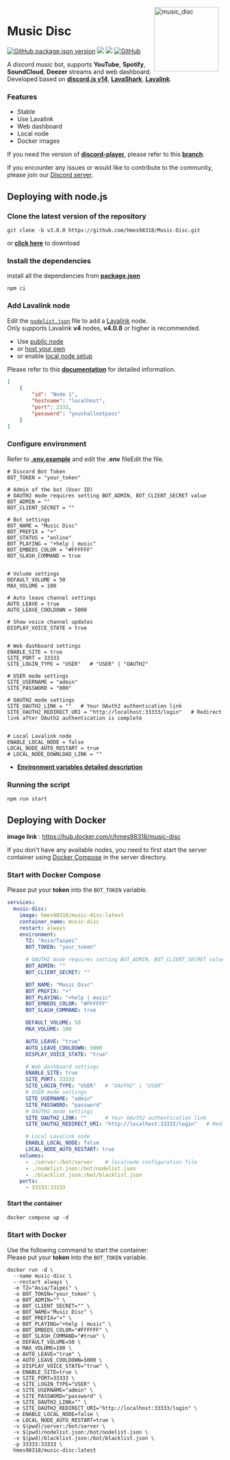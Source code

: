 <img width="150" height="150" align="right" style="float: right; margin: 0 10px 0 0;" alt="music_disc" src="public/imgs/logo/logo2.png">

# Music Disc 

<a href="https://github.com/hmes98318/Music-Disc/releases"><img alt="GitHub package.json version" src="https://img.shields.io/github/package-json/v/hmes98318/Music-Disc?style=for-the-badge"></a> 
<a href="https://discord.js.org/"><img src="https://img.shields.io/badge/Discord.JS-v14-blue?style=for-the-badge&logo=DISCORD" /></a> 
<a href="https://nodejs.org/"><img src="https://img.shields.io/badge/Node.JS->=18.x-brightgreen?style=for-the-badge&logo=Node.js"></a> 
<a href="https://github.com/hmes98318/Music-Disc/blob/main/LICENSE"><img alt="GitHub" src="https://img.shields.io/github/license/hmes98318/Music-Disc?style=for-the-badge&color=brightgreen"></a>  

A discord music bot, supports **YouTube**, **Spotify**, **SoundCloud**, **Deezer** streams and web dashboard.  
Developed based on [**discord.js v14**](https://discord.js.org/#/), [**LavaShark**](https://lavashark.js.org/), [**Lavalink**](https://github.com/lavalink-devs/Lavalink/).  

### Features
* Stable
* Use Lavalink
* Web dashboard
* Local node
* Docker images

If you need the version of [**discord-player**](https://github.com/Androz2091/discord-player), please refer to this [**branch**](https://github.com/hmes98318/Music-Disc-discord-player).  

If you encounter any issues or would like to contribute to the community, please join our [Discord server](https://discord.gg/7rQEx7SPGr).  




## Deploying with node.js

### Clone the latest version of the repository
```
git clone -b v3.0.0 https://github.com/hmes98318/Music-Disc.git
```
or [**click here**](https://github.com/hmes98318/Music-Disc/releases) to download  


### Install the dependencies
install all the dependencies from [**package.json**](./package.json)  
```
npm ci
```


### Add Lavalink node
Edit the [`nodelist.json`](./nodelist.json) file to add a [Lavalink](https://github.com/lavalink-devs/Lavalink) node.  
Only supports Lavalink **v4** nodes, **v4.0.8** or higher is recommended.  
 * Use [public node](https://lavalink-list.darrennathanael.com/)  
 * or [host your own](https://blog.darrennathanael.com/post/how-to-lavalink/)  
 * or enable [local node setup](https://musicdisc.ggwp.tw/docs/Environment-variables-description#local-node)  

Please refer to this [**documentation**](https://lavashark.js.org/docs/server-config) for detailed information.  

```json
[
    {
        "id": "Node 1",
        "hostname": "localhost",
        "port": 2333,
        "password": "youshallnotpass"
    }
]
```


### Configure environment
Refer to [**.env.example**](./.env.example) and edit the **.env** fileEdit the file.  
```env
# Discord Bot Token
BOT_TOKEN = "your_token"

# Admin of the bot (User ID)
# OAUTH2 mode requires setting BOT_ADMIN, BOT_CLIENT_SECRET value
BOT_ADMIN = ""              
BOT_CLIENT_SECRET = ""

# Bot settings
BOT_NAME = "Music Disc"
BOT_PREFIX = "+"
BOT_STATUS = "online"
BOT_PLAYING = "+help | music"
BOT_EMBEDS_COLOR = "#FFFFFF"
BOT_SLASH_COMMAND = true


# Volume settings
DEFAULT_VOLUME = 50
MAX_VOLUME = 100

# Auto leave channel settings
AUTO_LEAVE = true
AUTO_LEAVE_COOLDOWN = 5000

# Show voice channel updates
DISPLAY_VOICE_STATE = true


# Web dashboard settings
ENABLE_SITE = true
SITE_PORT = 33333
SITE_LOGIN_TYPE = "USER"   # "USER" | "OAUTH2"

# USER mode settings
SITE_USERNAME = "admin"
SITE_PASSWORD = "000"

# OAUTH2 mode settings
SITE_OAUTH2_LINK = ""   # Your OAuth2 authentication link
SITE_OAUTH2_REDIRECT_URI = "http://localhost:33333/login"   # Redirect link after OAuth2 authentication is complete


# Local Lavalink node
ENABLE_LOCAL_NODE = false
LOCAL_NODE_AUTO_RESTART = true
# LOCAL_NODE_DOWNLOAD_LINK = ""
```

* [**Environment variables detailed description**](https://musicdisc.ggwp.tw/docs/Environment-variables-description)


### Running the script 
```
npm run start
```




## Deploying with Docker
**image link** : https://hub.docker.com/r/hmes98318/music-disc  

If you don't have any available nodes, you need to first start the server container using [Docker Compose](server/docker-compose.yml) in the server directory.  

### Start with Docker Compose
Please put your **token** into the `BOT_TOKEN` variable.  
```yml
services:
  music-disc:
    image: hmes98318/music-disc:latest
    container_name: music-disc
    restart: always
    environment:
      TZ: "Asia/Taipei"
      BOT_TOKEN: "your_token"

      # OAUTH2 mode requires setting BOT_ADMIN, BOT_CLIENT_SECRET value
      BOT_ADMIN: ""
      BOT_CLIENT_SECRET: ""

      BOT_NAME: "Music Disc"
      BOT_PREFIX: "+"
      BOT_PLAYING: "+help | music"
      BOT_EMBEDS_COLOR: "#FFFFFF"
      BOT_SLASH_COMMAND: true

      DEFAULT_VOLUME: 50
      MAX_VOLUME: 100

      AUTO_LEAVE: "true"
      AUTO_LEAVE_COOLDOWN: 5000
      DISPLAY_VOICE_STATE: "true"

      # Web dashboard settings
      ENABLE_SITE: true
      SITE_PORT: 33333
      SITE_LOGIN_TYPE: "USER"   # "OAUTH2" | "USER"
      # USER mode settings
      SITE_USERNAME: "admin"
      SITE_PASSWORD: "password"
      # OAUTH2 mode settings
      SITE_OAUTH2_LINK: ""      # Your OAuth2 authentication link
      SITE_OAUTH2_REDIRECT_URI: "http://localhost:33333/login"   # Redirect link after OAuth2 authentication is complete

      # Local Lavalink node
      ENABLE_LOCAL_NODE: false
      LOCAL_NODE_AUTO_RESTART: true
    volumes:
      - ./server:/bot/server    # localnode configuration file
      - ./nodelist.json:/bot/nodelist.json
      - ./blacklist.json:/bot/blacklist.json
    ports:
      - 33333:33333
```

#### Start the container  
```
docker compose up -d
```


### Start with Docker
Use the following command to start the container:  
Please put your **token** into the `BOT_TOKEN` variable.  
```
docker run -d \
  --name music-disc \
  --restart always \
  -e TZ="Asia/Taipei" \
  -e BOT_TOKEN="your_token" \
  -e BOT_ADMIN="" \
  -e BOT_CLIENT_SECRET="" \
  -e BOT_NAME="Music Disc" \
  -e BOT_PREFIX="+" \
  -e BOT_PLAYING="+help | music" \
  -e BOT_EMBEDS_COLOR="#FFFFFF" \
  -e BOT_SLASH_COMMAND="#true" \
  -e DEFAULT_VOLUME=50 \
  -e MAX_VOLUME=100 \
  -e AUTO_LEAVE="true" \
  -e AUTO_LEAVE_COOLDOWN=5000 \
  -e DISPLAY_VOICE_STATE="true" \
  -e ENABLE_SITE=true \
  -e SITE_PORT=33333 \
  -e SITE_LOGIN_TYPE="USER" \
  -e SITE_USERNAME="admin" \
  -e SITE_PASSWORD="password" \
  -e SITE_OAUTH2_LINK="" \
  -e SITE_OAUTH2_REDIRECT_URI="http://localhost:33333/login" \
  -e ENABLE_LOCAL_NODE=false \
  -e LOCAL_NODE_AUTO_RESTART=true \
  -v $(pwd)/server:/bot/server \
  -v $(pwd)/nodelist.json:/bot/nodelist.json \
  -v $(pwd)/blacklist.json:/bot/blacklist.json \
  -p 33333:33333 \
  hmes98318/music-disc:latest
```